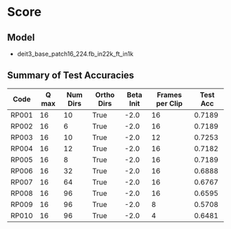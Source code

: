 # Score

## Model

- deit3_base_patch16_224.fb_in22k_ft_in1k

## Summary of Test Accuracies

| Code | Q max | Num Dirs | Ortho Dirs | Beta Init | Frames per Clip | Test Acc |
|---|---|---|---|---|---|---|
| RP001 | 16 | 10 | True | -2.0 | 16 | 0.7189 |
| RP002 | 16 | 6 | True | -2.0 | 16 | 0.7189 |
| RP003 | 16 | 10 | True | -2.0 | 12 | 0.7253 |
| RP004 | 16 | 12 | True | -2.0 | 16 | 0.7182 |
| RP005 | 16 | 8 | True | -2.0 | 16 | 0.7189 |
| RP006 | 16 | 32 | True | -2.0 | 16 | 0.6888 |
| RP007 | 16 | 64 | True | -2.0 | 16 | 0.6767 |
| RP008 | 16 | 96 | True | -2.0 | 16 | 0.6595 |
| RP009 | 16 | 96 | True | -2.0 | 8 | 0.5708 |
| RP010 | 16 | 96 | True | -2.0 | 4 | 0.6481 |
